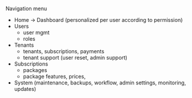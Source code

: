 
Navigation menu
- Home -> Dashboard (personalized per user according to permission)
- Users
  - user mgmt
  - roles
- Tenants
  - tenants, subscriptions, payments
  - tenant support (user reset, admin support)
- Subscriptions
  - packages
  - package features, prices,
- System (maintenance, backups, workflow, admin settings, monitoring, updates)
